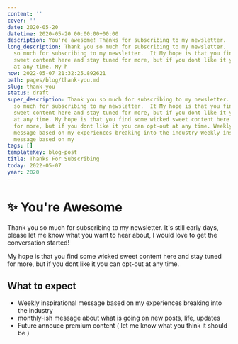 ```yaml
---
content: ''
cover: ''
date: 2020-05-20
datetime: 2020-05-20 00:00:00+00:00
description: You're awesome! Thanks for subscribing to my newsletter.
long_description: Thank you so much for subscribing to my newsletter.  It Thank you
  so much for subscribing to my newsletter.  It My hope is that you find some wicked
  sweet content here and stay tuned for more, but if you dont like it you can opt-out
  at any time. My h
now: 2022-05-07 21:32:25.892621
path: pages/blog/thank-you.md
slug: thank-you
status: draft
super_description: Thank you so much for subscribing to my newsletter.  It Thank you
  so much for subscribing to my newsletter.  It My hope is that you find some wicked
  sweet content here and stay tuned for more, but if you dont like it you can opt-out
  at any time. My hope is that you find some wicked sweet content here and stay tuned
  for more, but if you dont like it you can opt-out at any time. Weekly inspirational
  message based on my experiences breaking into the industry Weekly inspirational
  message based on my
tags: []
templateKey: blog-post
title: Thanks For Subscribing
today: 2022-05-07
year: 2020
---
```


<meta name='og:article:modified_time' content='2020-06-23T14:53:23Z'/>

# ✨ You're Awesome

Thank you so much for subscribing to my newsletter.  It's still early days, please let me know what you want to hear about, I would love to get the conversation started!

My hope is that you find some wicked sweet content here and stay tuned for more, but if you dont like it you can opt-out at any time.

## What to expect

* Weekly inspirational message based on my experiences breaking into the industry
* monthly-ish message about what is going on new posts, life, updates
* Future annouce premium content ( let me know what you think it should be )